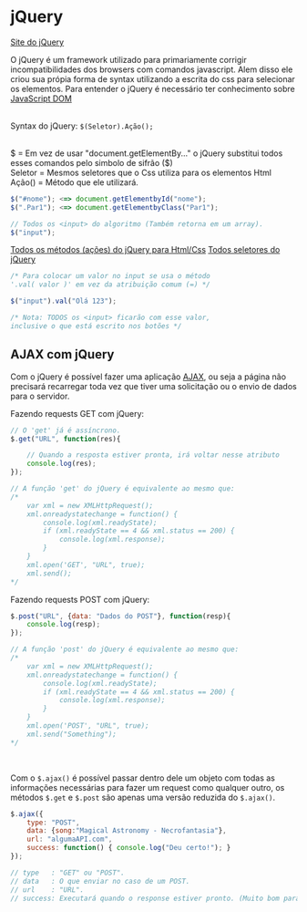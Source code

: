 # jQuery

[Site do jQuery](https://jquery.com/)

O jQuery é um framework utilizado para primariamente corrigir incompatibilidades dos browsers com comandos javascript. Alem disso ele criou sua própia forma de syntax utilizando a escrita do css para selecionar os elementos. Para entender o jQuery é necessário ter conhecimento sobre [JavaScript DOM](https://github.com/JoaoSodre/Programacao/blob/master/Javascript/JavaScript%20DOM.md#javascript-dom) <br><br>

Syntax do jQuery: `$(Seletor).Ação();`<br><br>

$ = Em vez de usar "document.getElementBy..." o jQuery substitui todos esses comandos pelo simbolo de sifrão ($)<br>
Seletor = Mesmos seletores que o Css utiliza para os elementos Html<br>
Ação() = Método que ele utilizará.

```javascript
$("#nome"); <=> document.getElementbyId("nome");
$(".Par1"); <=> document.getElementbyClass("Par1");

// Todos os <input> do algoritmo (Também retorna em um array).
$("input");
```

[Todos os métodos (ações) do jQuery para Html/Css](https://www.w3schools.com/jquery/jquery_ref_html.asp)
[Todos seletores do jQuery](https://www.w3schools.com/jquery/jquery_ref_selectors.asp)

```javascript
/* Para colocar um valor no input se usa o método 
'.val( valor )' em vez da atribuição comum (=) */

$("input").val("Olá 123");

/* Nota: TODOS os <input> ficarão com esse valor,
inclusive o que está escrito nos botões */
```

## AJAX com jQuery

Com o jQuery é possível fazer uma aplicação [AJAX](https://github.com/JoaoSodre/Programacao/blob/master/Javascript/AJAX.md#ajax), ou seja a página não precisará recarregar toda vez que tiver uma solicitação ou o envio de dados para o servidor.<br>

Fazendo requests GET com jQuery:

```js
// O 'get' já é assíncrono.
$.get("URL", function(res){

    // Quando a resposta estiver pronta, irá voltar nesse atributo
    console.log(res);
});

// A função 'get' do jQuery é equivalente ao mesmo que:
/*
    var xml = new XMLHttpRequest();
    xml.onreadystatechange = function() {
        console.log(xml.readyState);
        if (xml.readyState == 4 && xml.status == 200) {
            console.log(xml.response);
        }
    }
    xml.open('GET', "URL", true);
    xml.send();
*/
```

Fazendo requests POST com jQuery:

```js
$.post("URL", {data: "Dados do POST"}, function(resp){
    console.log(resp);
});

// A função 'post' do jQuery é equivalente ao mesmo que:
/*
    var xml = new XMLHttpRequest();
    xml.onreadystatechange = function() {
        console.log(xml.readyState);
        if (xml.readyState == 4 && xml.status == 200) {
            console.log(xml.response);
        }
    }
    xml.open('POST', "URL", true);
    xml.send("Something");
*/
```

<br>

Com o `$.ajax()` é possível passar dentro dele um objeto com todas as informações necessárias para fazer um request como qualquer outro, os métodos `$.get` e `$.post` são apenas uma versão reduzida do `$.ajax()`.

```js
$.ajax({
    type: "POST",
    data: {song:"Magical Astronomy - Necrofantasia"},
    url: "algumaAPI.com",
    success: function() { console.log("Deu certo!"); }
});

// type   : "GET" ou "POST".
// data   : O que enviar no caso de um POST.
// url    : "URL".
// success: Executará quando o response estiver pronto. (Muito bom para manipular o DOM)
```

